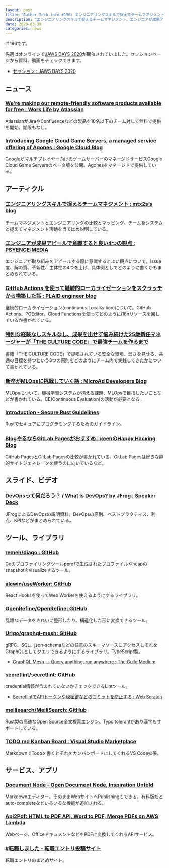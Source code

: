```yaml
---
layout: post
title: "Gather-Tech.info #196: エンジニアリングスキルで捉えるチームマネジメント、エンジニアが成果アピールで意識すると良い4つの観点、GitHub Actions を使って継続的ローカライゼーションをスクラッチから構築した話 など"
description: "エンジニアリングスキルで捉えるチームマネジメント、エンジニアが成果アピールで意識すると良い4つの観点、GitHub Actions を使って継続的ローカライゼーションをスクラッチから構築した話 など"
date: 2020-03-30
categories: news
---
```


＃196です。

先週はオンラインで[JAWS DAYS 2020](https://jawsdays2020.jaws-ug.jp/)が開催されていました。セッションページから資料、動画をチェックできます。

- [セッション : JAWS DAYS 2020](https://jawsdays2020.jaws-ug.jp/session/)

## ニュース

### [We're making our remote-friendly software products available for free : Work Life by Atlassian](https://www.atlassian.com/blog/announcements/atlassian-cloud-remote-friendly-tools-free-small-teams)

AtlassianがJiraやConfluenceなどの製品を10名以下のチーム対して無料で提供を開始。期限もなし。

### [Introducing Google Cloud Game Servers, a managed service offering of Agones : Google Cloud Blog](https://cloud.google.com/blog/products/gaming/introducing-google-cloud-game-servers)

Googleがマルチプレイヤー向けのゲームサーバーのマネージドサービスGoogle Cloud Game Serversのベータ版を公開。Agonesをマネージドで提供している。

## アーティクル

### [エンジニアリングスキルで捉えるチームマネジメント : mtx2s’s blog](https://mtx2s.hatenablog.com/entry/2020/03/23/080000)

チームマネジメントとエンジニアリングの比較とマッピング。チームをシステムと捉えてマネジメント活動を当てはめ説明している。

### [エンジニアが成果アピールで意識すると良い4つの観点 : PSYENCE:MEDIA](https://tech.recruit-mp.co.jp/etc/post-20264/)

エンジニアが取り組みをアピールする際に意識するとよい観点について。Issue度、解の質、革新性、主体性の4つを上げ、具体例としてどのように書くかもまとめられている。

### [GitHub Actions を使って継続的ローカライゼーションをスクラッチから構築した話 : PLAID engineer blog](https://tech.plaid.co.jp/continuous-localization/)

継続的ローカライゼーション(continuous Localization)について。GitHub Actions、POEditor。Cloud Functionsを使ってどのようにi18nリソースを回しているか書かれている。

### [特別な経験なしスキルなし、成果を出せず悩み続けた25歳新任マネージャーが「THE CULTURE CODE」で最強チームを作るまで](https://media.unipos.me/the-culture-code)

書籍「THE CULTURE CODE」で提唱されている安全な環境、弱さを見せる、共通の目標を持つという3つの原則をどのようにチーム内で実践してきたかについて書かれている。

### [新卒がMLOpsに挑戦していく話 : MicroAd Developers Blog](https://developers.microad.co.jp/entry/2020/03/23/120000)

MLOpsについて。機械学習システムが抱える課題、MLOpsで目指したいことなどが書かれている。CE(Continuous Evaluation)の活動が必要となる。

### [Introduction - Secure Rust Guidelines](https://anssi-fr.github.io/rust-guide/)

Rustでセキュアにプログラミングするためのガイドライン。

### [BlogやるならGitLab Pagesがおすすめ : κeenのHappy Hacκing Blog](https://keens.github.io/blog/2020/03/27/blogyarunaragitlab_pagesgaosusume/)

GitHub PagesとGitLab Pagesの比較が書かれている。GitLab Pagesは好きな静的サイトジェネレータを使うのに向いているなど。

## スライド、ビデオ

### [DevOpsって何だろう？ / What is DevOps? by JFrog : Speaker Deck](https://speakerdeck.com/ihcomega56/what-is-devops-by-jfrog)

JFrogによるDevOpsの説明資料。DevOpsの原則、ベストプラクティス、利点、KPIなどがまとめられている。

## ツール、ライブラリ

### [remeh/diago : GitHub](https://github.com/remeh/diago)

Goのプロファイリングツールpprofで生成されたプロファイルやheapのsnapshotをvisualizeするツール。

### [alewin/useWorker: GitHub](https://github.com/alewin/useWorker)

React Hooksを使ってWeb Workerを使えるようにするライブラリ。

### [OpenRefine/OpenRefine: GitHub](https://github.com/OpenRefine/OpenRefine)

乱雑なデータをきれいに整形したり、構造化した形に変換できるツール。

### [Urigo/graphql-mesh: GitHub](https://github.com/Urigo/graphql-mesh)

gRPC、SQL、json-schemaなどの任意のスキーマソースにアクセスしそれをGraphQLとしてクエリできるようにするライブラリ。TypeScript製。

- [GraphQL Mesh — Query anything, run anywhere : The Guild  Medium](https://medium.com/the-guild/graphql-mesh-query-anything-run-anywhere-433c173863b5)

### [secretlint/secretlint: GitHub](https://github.com/secretlint/secretlint)

credential情報が含まれていないかチェックできるLintツール。

- [SecretlintでAPIトークンや秘密鍵などのコミットを防止する : Web Scratch](https://efcl.info/2020/03/24/secretlint/)

### [meilisearch/MeiliSearch: GitHub](https://github.com/meilisearch/MeiliSearch)

Rust製の高速なOpen Source全文検索エンジン。Typo tolerantがあり漢字もサポートしている。

### [TODO.md Kanban Board : Visual Studio Marketplace](https://marketplace.visualstudio.com/items?itemName=coddx.coddx-alpha)

MarkdownでTodoを書くとそれをカンバンボードにしてくれるVS Code拡張。

## サービス、アプリ

### [Document Node - Open Document Node, Inspiration Unfold](https://documentnode.io/)

Markdownエディター。そのままWebサイトへPublishingもできる。有料版だとauto-completeなどいろいろな機能が追加される。

### [Api2Pdf: HTML to PDF API, Word to PDF, Merge PDFs on AWS Lambda](https://www.api2pdf.com/)

Webページ、OfficeドキュメントなどをPDFに変換してくれるAPIサービス。

### [#転職しました - 転職エントリ投稿サイト](https://hellogoodbye.work/)

転職エントリのまとめサイト。
